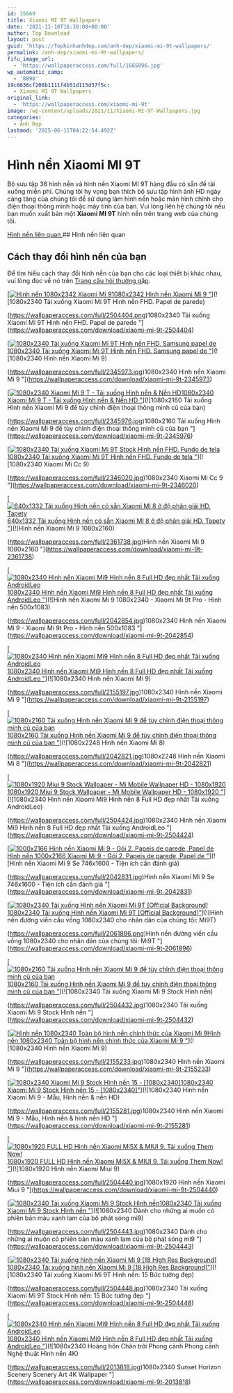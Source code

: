 ```yaml
---
id: 35669
title: Xiaomi MI 9T Wallpapers
date: '2021-11-10T16:30:08+00:00'
author: Top Download
layout: post
guid: 'https://Tophinhanhdep.com/anh-dep/xiaomi-mi-9t-wallpapers/'
permalink: /anh-dep/xiaomi-mi-9t-wallpapers/
fifu_image_url:
  - 'https://wallpaperaccess.com/full/1665096.jpg'
wp_automatic_camp:
  - '8098'
19c0636cf208b1111f4b51d115d37f5c:
  - Xiaomi MI 9T Wallpapers
original_link:
  - 'https://wallpaperaccess.com/xiaomi-mi-9t'
image: /wp-content/uploads/2021/11/Xiaomi-MI-9T-Wallpapers.jpg
categories:
  - Ảnh Đẹp
lastmod: '2025-06-11T04:22:54.492Z'
---
```

# Hình nền Xiaomi MI 9T

Bộ sưu tập 36 hình nền và hình nền Xiaomi MI 9T hàng đầu có sẵn để tải xuống miễn phí. Chúng tôi hy vọng bạn thích bộ sưu tập hình ảnh HD ngày càng tăng của chúng tôi để sử dụng làm hình nền hoặc màn hình chính cho điện thoại thông minh hoặc máy tính của bạn. Vui lòng liên hệ chúng tôi nếu bạn muốn xuất bản một **Xiaomi MI 9T** hình nền trên trang web của chúng tôi.

[Hình nền liên quan ](#related) ## Hình nền liên quan

## Cách thay đổi hình nền của bạn

Để tìm hiểu cách thay đổi hình nền của bạn cho các loại thiết bị khác nhau, vui lòng đọc về nó trên [Trang câu hỏi thường gặp](https://tophinhanhdep.com/faq/).

  
[[![Hình nền 1080x2342 Xiaomi Mi 9](https://wallpaperaccess.com/full/1665096.jpg)1080x2342 Hình nền Xiaomi Mi 9 "](https://wallpaperaccess.com/download/xiaomi-mi-9t-1665096)](![1080x2340 Tải xuống Xiaomi Mi 9T Hình nền FHD.  Papel de parede)

(https://wallpaperaccess.com/full/2504404.png)1080x2340 Tải xuống Xiaomi Mi 9T Hình nền FHD. Papel de parede "](https://wallpaperaccess.com/download/xiaomi-mi-9t-2504404)

[[![1080x2340 Tải xuống Xiaomi Mi 9T Hình nền FHD.  Samsung papel de](https://wallpaperaccess.com/full/2504405.jpg)1080x2340 Tải xuống Xiaomi Mi 9T Hình nền FHD. Samsung papel de "](https://wallpaperaccess.com/download/xiaomi-mi-9t-2504405)](![1080x2340 Hình nền Xiaomi Mi 9)

(https://wallpaperaccess.com/full/2345973.jpg)1080x2340 Hình nền Xiaomi Mi 9 "](https://wallpaperaccess.com/download/xiaomi-mi-9t-2345973)

[[![1080x2340 Xiaomi Mi 9 T - Tải xuống Hình nền & Nền HD](https://wallpaperaccess.com/full/2155241.jpg)1080x2340 Xiaomi Mi 9 T - Tải xuống Hình nền &amp; Nền HD "](https://wallpaperaccess.com/download/xiaomi-mi-9t-2155241)](![1080x2160 Tải xuống Hình nền Xiaomi Mi 9 để tùy chỉnh điện thoại thông minh cũ của bạn)

(https://wallpaperaccess.com/full/2345976.jpg)1080x2160 Tải xuống Hình nền Xiaomi Mi 9 để tùy chỉnh điện thoại thông minh cũ của bạn "](https://wallpaperaccess.com/download/xiaomi-mi-9t-2345976)

[[![1080x2340 Tải xuống Xiaomi Mi 9T Stock Hình nền FHD.  Fundo de tela](https://wallpaperaccess.com/full/2504409.png)1080x2340 Tải xuống Xiaomi Mi 9T Hình nền FHD. Fundo de tela "](https://wallpaperaccess.com/download/xiaomi-mi-9t-2504409)](![1080x2340 Xiaomi Mi Cc 9)

(https://wallpaperaccess.com/full/2346020.jpg)1080x2340 Xiaomi Mi Cc 9 "](https://wallpaperaccess.com/download/xiaomi-mi-9t-2346020)

[[![640x1332 Tải xuống Hình nền có sẵn Xiaomi MI 8 ở độ phân giải HD.  Tapety](https://wallpaperaccess.com/full/742362.jpg)640x1332 Tải xuống Hình nền có sẵn Xiaomi MI 8 ở độ phân giải HD. Tapety "](https://wallpaperaccess.com/download/xiaomi-mi-9t-742362)](![Hình nền Xiaomi Mi 9 1080x2160)

(https://wallpaperaccess.com/full/2361738.jpg)Hình nền Xiaomi Mi 9 1080x2160 "](https://wallpaperaccess.com/download/xiaomi-mi-9t-2361738)

[[![1080x2340 Hình nền Xiaomi Mi9 Hình nền 8 Full HD đẹp nhất Tải xuống AndroidLeo](https://wallpaperaccess.com/full/2504413.jpg)1080x2340 Hình nền Xiaomi Mi9 Hình nền 8 Full HD đẹp nhất Tải xuống AndroidLeo "](https://wallpaperaccess.com/download/xiaomi-mi-9t-2504413)](![Hình nền Xiaomi Mi 9 1080x2340 - Xiaomi Mi 9t Pro - Hình nền 500x1083)

(https://wallpaperaccess.com/full/2042854.jpg)1080x2340 Hình nền Xiaomi Mi 9 - Xiaomi Mi 9t Pro - Hình nền 500x1083 "](https://wallpaperaccess.com/download/xiaomi-mi-9t-2042854)

[[![1080x2340 Hình nền Xiaomi Mi9 Hình nền 8 Full HD đẹp nhất Tải xuống AndroidLeo](https://wallpaperaccess.com/full/2155245.jpg)1080x2340 Hình nền Xiaomi Mi9 Hình nền 8 Full HD đẹp nhất Tải xuống AndroidLeo "](https://wallpaperaccess.com/download/xiaomi-mi-9t-2155245)](![1080x2340 Hình nền Xiaomi Mi 9)

(https://wallpaperaccess.com/full/2155197.jpg)1080x2340 Hình nền Xiaomi Mi 9 "](https://wallpaperaccess.com/download/xiaomi-mi-9t-2155197)

[[![1080x2160 Tải xuống Hình nền Xiaomi Mi 9 để tùy chỉnh điện thoại thông minh cũ của bạn](https://wallpaperaccess.com/full/2155293.jpg)1080x2160 Tải xuống Hình nền Xiaomi Mi 9 để tùy chỉnh điện thoại thông minh cũ của bạn "](https://wallpaperaccess.com/download/xiaomi-mi-9t-2155293)](![1080x2248 Hình nền Xiaomi Mi 8)

(https://wallpaperaccess.com/full/2042821.jpg)1080x2248 Hình nền Xiaomi Mi 8 "](https://wallpaperaccess.com/download/xiaomi-mi-9t-2042821)

[[![1080x1920 Miui 9 Stock Wallpaper - Mi Mobile Wallpaper HD - 1080x1920](https://wallpaperaccess.com/full/2504421.png)1080x1920 Miui 9 Stock Wallpaper - Mi Mobile Wallpaper HD - 1080x1920 "](https://wallpaperaccess.com/download/xiaomi-mi-9t-2504421)](![1080x2340 Hình nền Xiaomi Mi9 Hình nền 8 Full HD đẹp nhất Tải xuống AndroidLeo)

(https://wallpaperaccess.com/full/2504424.jpg)1080x2340 Hình nền Xiaomi Mi9 Hình nền 8 Full HD đẹp nhất Tải xuống AndroidLeo "](https://wallpaperaccess.com/download/xiaomi-mi-9t-2504424)

[[![1000x2166 Hình nền Xiaomi Mi 9 - Gói 2. Papeis de parede, Papel de](https://wallpaperaccess.com/full/2504426.png)Hình nền 1000x2166 Xiaomi Mi 9 - Gói 2. Papeis de parede, Papel de "](https://wallpaperaccess.com/download/xiaomi-mi-9t-2504426)](![Hình nền Xiaomi Mi 9 Se 746x1600 - Tiện ích cần đánh giá)

(https://wallpaperaccess.com/full/2042831.jpg)Hình nền Xiaomi Mi 9 Se 746x1600 - Tiện ích cần đánh giá "](https://wallpaperaccess.com/download/xiaomi-mi-9t-2042831)

[[![1080x2340 Tải xuống Hình nền Xiaomi Mi 9T [Official Background]](https://wallpaperaccess.com/full/2155295.jpg)1080x2340 Tải xuống Hình nền Xiaomi Mi 9T \[Official Background\]"](https://wallpaperaccess.com/download/xiaomi-mi-9t-2155295)](![Hình nền đường viền cầu vồng 1080x2340 cho nhân dân của chúng tôi: Mi9T)

(https://wallpaperaccess.com/full/2061896.png)Hình nền đường viền cầu vồng 1080x2340 cho nhân dân của chúng tôi: Mi9T "](https://wallpaperaccess.com/download/xiaomi-mi-9t-2061896)

[[![1080x2160 Tải xuống Hình nền Xiaomi Mi 9 để tùy chỉnh điện thoại thông minh cũ của bạn](https://wallpaperaccess.com/full/2346007.jpg)1080x2160 Tải xuống Hình nền Xiaomi Mi 9 để tùy chỉnh điện thoại thông minh cũ của bạn "](https://wallpaperaccess.com/download/xiaomi-mi-9t-2346007)](![1080x2340 Tải xuống Xiaomi Mi 9 Stock Hình nền)

(https://wallpaperaccess.com/full/2504432.jpg)1080x2340 Tải xuống Xiaomi Mi 9 Stock Hình nền "](https://wallpaperaccess.com/download/xiaomi-mi-9t-2504432)

[[![Hình nền 1080x2340 Toàn bộ hình nền chính thức của Xiaomi Mi 9](https://wallpaperaccess.com/full/2504433.jpg)Hình nền 1080x2340 Toàn bộ hình nền chính thức của Xiaomi Mi 9 "](https://wallpaperaccess.com/download/xiaomi-mi-9t-2504433)](![1080x2340 Hình nền Xiaomi Mi 9)

(https://wallpaperaccess.com/full/2155233.jpg)1080x2340 Hình nền Xiaomi Mi 9 "](https://wallpaperaccess.com/download/xiaomi-mi-9t-2155233)

[[![1080x2340 Xiaomi Mi 9 Stock Hình nền 15 - [1080x2340]](https://wallpaperaccess.com/full/2504435.jpg)1080x2340 Xiaomi Mi 9 Stock Hình nền 15 - \[1080x2340\]"](https://wallpaperaccess.com/download/xiaomi-mi-9t-2504435)](![1080x2340 Hình nền Xiaomi Mi 9 - Mẫu, Hình nền & nền HD)

(https://wallpaperaccess.com/full/2155281.jpg)1080x2340 Hình nền Xiaomi Mi 9 - Mẫu, Hình nền &amp; hình nền HD "](https://wallpaperaccess.com/download/xiaomi-mi-9t-2155281)

[[![1080x1920 FULL HD Hình nền Xiaomi Mi5X & MIUI 9.  Tải xuống Them Now!](https://wallpaperaccess.com/full/888678.png)1080x1920 FULL HD Hình nền Xiaomi Mi5X &amp; MIUI 9. Tải xuống Them Now! "](https://wallpaperaccess.com/download/xiaomi-mi-9t-888678)](![1080x1920 Hình nền Xiaomi Miui 9)

(https://wallpaperaccess.com/full/2504440.jpg)1080x1920 Hình nền Xiaomi Miui 9 "](https://wallpaperaccess.com/download/xiaomi-mi-9t-2504440)

[[![1080x2340 Tải xuống Xiaomi Mi 9 Stock Hình nền](https://wallpaperaccess.com/full/2504441.jpg)1080x2340 Tải xuống Xiaomi Mi 9 Stock Hình nền "](https://wallpaperaccess.com/download/xiaomi-mi-9t-2504441)](![1080x2340 Dành cho những ai muốn có phiên bản màu xanh lam của bộ phát sóng mi9)

(https://wallpaperaccess.com/full/2504443.jpg)1080x2340 Dành cho những ai muốn có phiên bản màu xanh lam của bộ phát sóng mi9 "](https://wallpaperaccess.com/download/xiaomi-mi-9t-2504443)

[[![1080x2340 Tải xuống hình nền Xiaomi Mi 9 [18 High Res Background]](https://wallpaperaccess.com/full/2155225.jpg)1080x2340 Tải xuống hình nền Xiaomi Mi 9 \[18 High Res Background\]"](https://wallpaperaccess.com/download/xiaomi-mi-9t-2155225)](![1080x2340 Tải xuống Xiaomi Mi 9T Hình nền: 15 Bức tường đẹp)

(https://wallpaperaccess.com/full/2504448.jpg)1080x2340 Tải xuống Xiaomi Mi 9T Stock Hình nền: 15 Bức tường đẹp "](https://wallpaperaccess.com/download/xiaomi-mi-9t-2504448)

[[![1080x2340 Hình nền Xiaomi Mi9 Hình nền 8 Full HD đẹp nhất Tải xuống AndroidLeo](https://wallpaperaccess.com/full/2504449.jpg)1080x2340 Hình nền Xiaomi Mi9 Hình nền 8 Full HD đẹp nhất Tải xuống AndroidLeo "](https://wallpaperaccess.com/download/xiaomi-mi-9t-2504449)](![1080x2340 Hoàng hôn Chân trời Phong cảnh Phong cảnh Nghệ thuật Hình nền 4K)

(https://wallpaperaccess.com/full/2013818.jpg)1080x2340 Sunset Horizon Scenery Scenery Art 4K Wallpaper "](https://wallpaperaccess.com/download/xiaomi-mi-9t-2013818)
